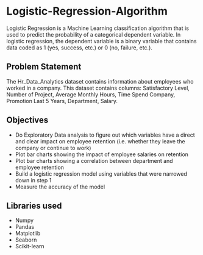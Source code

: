 # Logistic-Regression-Algorithm
Logistic Regression is a Machine Learning classification algorithm that is used to predict the probability of a categorical dependent variable. In logistic regression, the dependent variable is a binary variable that contains data coded as 1 (yes, success, etc.) or 0 (no, failure, etc.).
## Problem Statement
The Hr_Data_Analytics dataset contains information about employees who worked in a company.
This dataset contains columns: Satisfactory Level, Number of Project, Average Monthly Hours, Time Spend Company, Promotion Last 5 Years, Department, Salary.
## Objectives
* Do Exploratory Data analysis to figure out which variables have a direct and clear impact on employee retention (i.e. whether they leave the company or continue to work)
* Plot bar charts showing the impact of employee salaries on retention
* Plot bar charts showing a correlation between department and employee retention
* Build a logistic regression model using variables that were narrowed down in step 1
* Measure the accuracy of the model

## Libraries used
* Numpy
* Pandas
* Matplotlib
* Seaborn
* Scikit-learn
